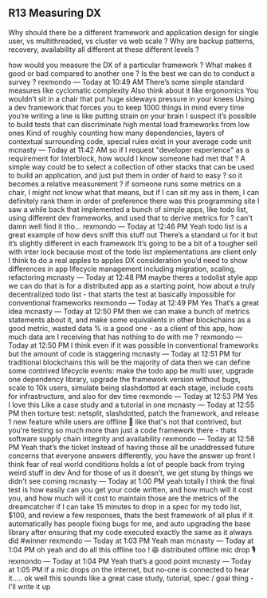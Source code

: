 ## R13 Measuring DX

Why should there be a different framework and application design for single user, vs multithreaded, vs cluster vs web scale ? Why are backup patterns, recovery, availability all different at these different levels ?

how would you measure the DX of a particular framework ? What makes it good or bad compared to another one ? Is the best we can do to conduct a survey ?
rexmondo — Today at 10:49 AM
There’s some simple standard measures like cyclomatic complexity
Also think about it like ergonomics
You wouldn’t sit in a chair that put huge sideways pressure in your knees
Using a dev framework that forces you to keep 1000 things in mind every time you’re writing a line is like putting strain on your brain
I suspect it’s possible to build tests that can discriminate high mental load frameworks from low ones
Kind of roughly counting how many dependencies, layers of contextual surrounding code, special rules exist in your average code unit
mcnasty — Today at 11:42 AM
so if I request "developer experience" as a requirement for Interblock, how would I know someone had met that ?
A simple way could be to select a collection of other stacks that can be used to build an application, and just put them in order of hard to easy ?
so it becomes a relative measurement ?
if someone runs some metrics on a chair, I might not know what that means, but if I can sit my ass in them, I can definitely rank them in order of preference
there was this programming site I saw a while back that implemented a bunch of simple apps, like todo list, using different dev frameworks, and used that to derive metrics for ?
can't damn well find it tho...
rexmondo — Today at 12:46 PM
Yeah todo list is a great example of how devs sniff this stuff out
There’s a standard ui for it but it’s slightly different in each framework
It’s going to be a bit of a tougher sell with inter lock because most of the todo list implementations are client only
I think to do a real apples to apples DX consideration you’d need to show differences in app lifecycle management including migration, scaling, refactoring
mcnasty — Today at 12:48 PM
maybe theres a todolist style app we can do that is for a distributed app
as a starting point, how about a truly decentralized todo list - that starts the test at basically impossible for conventional frameworks
rexmondo — Today at 12:49 PM
Yes
That’s a great idea
mcnasty — Today at 12:50 PM
then we can make a bunch of metrics statements about it, and make some equivalents in other blockchains
as a good metric, wasted data % is a good one - as a client of this app, how much data am I receiving that has nothing to do with me ?
rexmondo — Today at 12:50 PM
I think even if it was possible in conventional frameworks but the amount of code is staggering
mcnasty — Today at 12:51 PM
for traditional blockchains this will be the majority of data
then we can define some contrived lifecycle events: make the todo app be multi user, upgrade one dependency library, upgrade the framework version without bugs, scale to 10k users, simulate being slashdotted
at each stage, include costs for infrastructure, and also for dev time
rexmondo — Today at 12:53 PM
Yes
I love this
Like a case study and a tutorial in one
mcnasty — Today at 12:55 PM
then torture test: netsplit, slashdotted, patch the framework, and release 1 new feature while users are offline 🤣
like that's not that contrived, but you're testing so much more than just a code framework there - thats software supply chain integrity and availability
rexmondo — Today at 12:58 PM
Yeah that’s the ticket
Instead of having those all be unaddressed future concerns that everyone answers differently, you have the answer up front
I think fear of real world conditions holds a lot of people back from trying weird stuff in dev
And for those of us it doesn’t, we get stung by things we didn’t see coming
mcnasty — Today at 1:00 PM
yeah totally
I think the final test is how easily can you get your code written, and how much will it cost you, and how much will it cost to maintain
those are the metrics of the dreamcatcher
if I can take 15 minutes to drop in a spec for my todo list, $100, and review a few responses, thats the best framework of all
plus if it automatically has people fixing bugs for me, and auto upgrading the base library after ensuring that my code executed exactly the same as it always did
#winner
rexmondo — Today at 1:03 PM
Yeah man
mcnasty — Today at 1:04 PM
oh yeah and do all this offline too ! 😆
distributed offline mic drop 🎙️
rexmondo — Today at 1:04 PM
Yeah that’s a good point
mcnasty — Today at 1:05 PM
if a mic drops on the internet, but no-one is connected to hear it.....
ok well this sounds like a great case study, tutorial, spec / goal thing - I'll write it up
